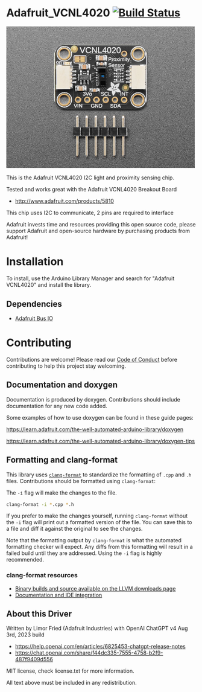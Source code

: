 # Adafruit_VCNL4020 [![Build Status](https://github.com/adafruit/Adafruit_VCNL4020/workflows/Arduino%20Library%20CI/badge.svg)](https://github.com/adafruit/Adafruit_VCNL4020/actions)

<a href="https://www.adafruit.com/product/5810"><img src="assets/board.jpg?raw=true" width="500px"></a>

This is the Adafruit VCNL4020 I2C light and proximity sensing chip.

Tested and works great with the Adafruit VCNL4020 Breakout Board 
* http://www.adafruit.com/products/5810

This chip uses I2C to communicate, 2 pins are required to interface

Adafruit invests time and resources providing this open source code, please support Adafruit and open-source hardware by purchasing products from Adafruit!

# Installation
To install, use the Arduino Library Manager and search for "Adafruit VCNL4020" and install the library.

## Dependencies
 * [Adafruit Bus IO](https://github.com/adafruit/Adafruit_BusIO)

# Contributing

Contributions are welcome! Please read our [Code of Conduct](https://github.com/adafruit/Adafruit_SGP40/blob/master/CODE_OF_CONDUCT.md>)
before contributing to help this project stay welcoming.

## Documentation and doxygen
Documentation is produced by doxygen. Contributions should include documentation for any new code added.

Some examples of how to use doxygen can be found in these guide pages:

https://learn.adafruit.com/the-well-automated-arduino-library/doxygen

https://learn.adafruit.com/the-well-automated-arduino-library/doxygen-tips

## Formatting and clang-format
This library uses [`clang-format`](https://releases.llvm.org/download.html) to standardize the formatting of `.cpp` and `.h` files. 
Contributions should be formatted using `clang-format`:

The `-i` flag will make the changes to the file.
```bash
clang-format -i *.cpp *.h
```
If you prefer to make the changes yourself, running `clang-format` without the `-i` flag will print out a formatted version of the file. You can save this to a file and diff it against the original to see the changes.

Note that the formatting output by `clang-format` is what the automated formatting checker will expect. Any diffs from this formatting will result in a failed build until they are addressed. Using the `-i` flag is highly recommended.

### clang-format resources
  * [Binary builds and source available on the LLVM downloads page](https://releases.llvm.org/download.html)
  * [Documentation and IDE integration](https://clang.llvm.org/docs/ClangFormat.html)

## About this Driver

Written by Limor Fried (Adafruit Industries) with OpenAI ChatGPT v4 Aug 3rd, 2023 build
  * https://help.openai.com/en/articles/6825453-chatgpt-release-notes
  * https://chat.openai.com/share/f44dc335-7555-4758-b2f9-487f9409d556

MIT license, check license.txt for more information.

All text above must be included in any redistribution.
